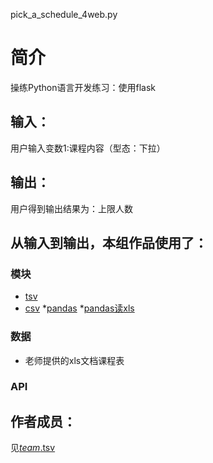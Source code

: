 pick_a_schedule_4web.py

# 简介 
操练Python语言开发练习：使用flask


		

## 输入：
用户输入变数1:课程内容（型态：下拉）
## 输出：
用户得到输出结果为：上限人数
## 从输入到输出，本组作品使用了：
### 模块
* [tsv](http://www.52ij.com/jishu/python/12449.html)
* [csv](http://www.cnblogs.com/nisen/p/6155492.html)
*[pandas](http://www.jb51.net/article/63216.htm)
*[pandas读xls](http://www.cnblogs.com/lhj588/archive/2012/01/06/2314181.html)
### 数据
* 老师提供的xls文档课程表
### API


## 作者成员：
见[_team_.tsv](https://github.com/hujingyin/repo-C-/blob/master/_team_.tsv)
